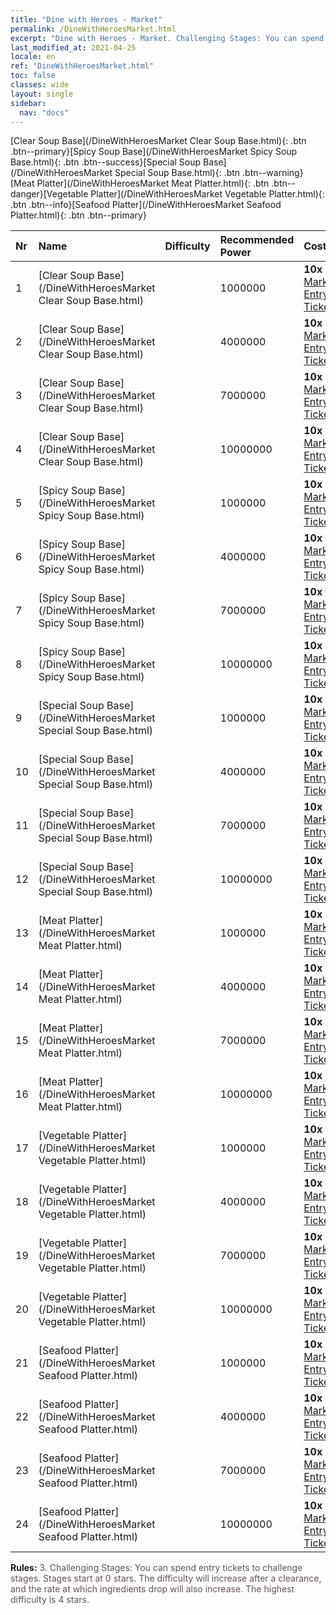 ```yaml
---
title: "Dine with Heroes - Market"
permalink: /DineWithHeroesMarket.html
excerpt: "Dine with Heroes - Market. Challenging Stages: You can spend entry tickets to challenge stages. Stages start at 0 stars. The difficulty will increase after a clearance, and the rate at which ingredients drop will also increase."
last_modified_at: 2021-04-25
locale: en
ref: "DineWithHeroesMarket.html"
toc: false
classes: wide
layout: single
sidebar:
  nav: "docs"
---
```


[Clear Soup Base](/DineWithHeroesMarket Clear Soup Base.html){: .btn .btn--primary}[Spicy Soup Base](/DineWithHeroesMarket Spicy Soup Base.html){: .btn .btn--success}[Special Soup Base](/DineWithHeroesMarket Special Soup Base.html){: .btn .btn--warning}[Meat Platter](/DineWithHeroesMarket Meat Platter.html){: .btn .btn--danger}[Vegetable Platter](/DineWithHeroesMarket Vegetable Platter.html){: .btn .btn--info}[Seafood Platter](/DineWithHeroesMarket Seafood Platter.html){: .btn .btn--primary}

  | Nr | Name | Difficulty | Recommended Power |  Cost | Reward 1 | Reward 2 | Fight against Hero | 
  |:---|:-----|:-----------|:------------------|:------|:--------:|:--------:|:------------------:| 
  | 1 | [Clear Soup Base](/DineWithHeroesMarket Clear Soup Base.html) | <i class="fas fa-star"/> | 1000000 | **10x** [Market Entry Ticket](/Items/con_1157/) | [Clear Soup Base](/Items/con_1158/) | 20% [Clear Soup Base](/Items/con_1158/) | [Adelaide](/heroes/Adelaide/) | 
  | 2 | [Clear Soup Base](/DineWithHeroesMarket Clear Soup Base.html) | <i class="fas fa-star"/><i class="fas fa-star"/> | 4000000 | **10x** [Market Entry Ticket](/Items/con_1157/) | [Clear Soup Base](/Items/con_1158/) | 40% [Clear Soup Base](/Items/con_1158/) | [Catherine](/heroes/Catherine/) | 
  | 3 | [Clear Soup Base](/DineWithHeroesMarket Clear Soup Base.html) | <i class="fas fa-star"/><i class="fas fa-star"/><i class="fas fa-star"/> | 7000000 | **10x** [Market Entry Ticket](/Items/con_1157/) | [Clear Soup Base](/Items/con_1158/) | 70% [Clear Soup Base](/Items/con_1158/) | [Catherine](/heroes/Catherine/) | 
  | 4 | [Clear Soup Base](/DineWithHeroesMarket Clear Soup Base.html) | <i class="fas fa-star"/><i class="fas fa-star"/><i class="fas fa-star"/><i class="fas fa-star"/> | 10000000 | **10x** [Market Entry Ticket](/Items/con_1157/) | [Clear Soup Base](/Items/con_1158/) | 100% [Clear Soup Base](/Items/con_1158/) | [Roland](/heroes/Roland/) | 
  | 5 | [Spicy Soup Base](/DineWithHeroesMarket Spicy Soup Base.html) | <i class="fas fa-star"/> | 1000000 | **10x** [Market Entry Ticket](/Items/con_1157/) | [Spicy Soup Base](/Items/con_1159/) | 20% [Spicy Soup Base](/Items/con_1159/) | [Zydar](/heroes/Zydar/) | 
  | 6 | [Spicy Soup Base](/DineWithHeroesMarket Spicy Soup Base.html) | <i class="fas fa-star"/><i class="fas fa-star"/> | 4000000 | **10x** [Market Entry Ticket](/Items/con_1157/) | [Spicy Soup Base](/Items/con_1159/) | 40% [Spicy Soup Base](/Items/con_1159/) | [Rashka](/heroes/Rashka/) | 
  | 7 | [Spicy Soup Base](/DineWithHeroesMarket Spicy Soup Base.html) | <i class="fas fa-star"/><i class="fas fa-star"/><i class="fas fa-star"/> | 7000000 | **10x** [Market Entry Ticket](/Items/con_1157/) | [Spicy Soup Base](/Items/con_1159/) | 70% [Spicy Soup Base](/Items/con_1159/) | [Rashka](/heroes/Rashka/) | 
  | 8 | [Spicy Soup Base](/DineWithHeroesMarket Spicy Soup Base.html) | <i class="fas fa-star"/><i class="fas fa-star"/><i class="fas fa-star"/><i class="fas fa-star"/> | 10000000 | **10x** [Market Entry Ticket](/Items/con_1157/) | [Spicy Soup Base](/Items/con_1159/) | 100% [Spicy Soup Base](/Items/con_1159/) | [Xeron](/heroes/Xeron/) | 
  | 9 | [Special Soup Base](/DineWithHeroesMarket Special Soup Base.html) | <i class="fas fa-star"/> | 1000000 | **10x** [Market Entry Ticket](/Items/con_1157/) | [Special Soup Base](/Items/con_1160/) | 20% [Special Soup Base](/Items/con_1160/) | [Vidomina](/heroes/Vidomina/) | 
  | 10 | [Special Soup Base](/DineWithHeroesMarket Special Soup Base.html) | <i class="fas fa-star"/><i class="fas fa-star"/> | 4000000 | **10x** [Market Entry Ticket](/Items/con_1157/) | [Special Soup Base](/Items/con_1160/) | 40% [Special Soup Base](/Items/con_1160/) | [Human Sandro](/heroes/Human Sandro/) | 
  | 11 | [Special Soup Base](/DineWithHeroesMarket Special Soup Base.html) | <i class="fas fa-star"/><i class="fas fa-star"/><i class="fas fa-star"/> | 7000000 | **10x** [Market Entry Ticket](/Items/con_1157/) | [Special Soup Base](/Items/con_1160/) | 70% [Special Soup Base](/Items/con_1160/) | [Human Sandro](/heroes/Human Sandro/) | 
  | 12 | [Special Soup Base](/DineWithHeroesMarket Special Soup Base.html) | <i class="fas fa-star"/><i class="fas fa-star"/><i class="fas fa-star"/><i class="fas fa-star"/> | 10000000 | **10x** [Market Entry Ticket](/Items/con_1157/) | [Special Soup Base](/Items/con_1160/) | 100% [Special Soup Base](/Items/con_1160/) | [Sandro](/heroes/Sandro/) | 
  | 13 | [Meat Platter](/DineWithHeroesMarket Meat Platter.html) | <i class="fas fa-star"/> | 1000000 | **10x** [Market Entry Ticket](/Items/con_1157/) | [Meat Platter](/Items/con_1161/) | 20% [Meat Platter](/Items/con_1161/) | [Shiva](/heroes/Shiva/) | 
  | 14 | [Meat Platter](/DineWithHeroesMarket Meat Platter.html) | <i class="fas fa-star"/><i class="fas fa-star"/> | 4000000 | **10x** [Market Entry Ticket](/Items/con_1157/) | [Meat Platter](/Items/con_1161/) | 40% [Meat Platter](/Items/con_1161/) | [Crag Hack](/heroes/Crag Hack/) | 
  | 15 | [Meat Platter](/DineWithHeroesMarket Meat Platter.html) | <i class="fas fa-star"/><i class="fas fa-star"/><i class="fas fa-star"/> | 7000000 | **10x** [Market Entry Ticket](/Items/con_1157/) | [Meat Platter](/Items/con_1161/) | 70% [Meat Platter](/Items/con_1161/) | [Crag Hack](/heroes/Crag Hack/) | 
  | 16 | [Meat Platter](/DineWithHeroesMarket Meat Platter.html) | <i class="fas fa-star"/><i class="fas fa-star"/><i class="fas fa-star"/><i class="fas fa-star"/> | 10000000 | **10x** [Market Entry Ticket](/Items/con_1157/) | [Meat Platter](/Items/con_1161/) | 100% [Meat Platter](/Items/con_1161/) | [Kilgor](/heroes/Kilgor/) | 
  | 17 | [Vegetable Platter](/DineWithHeroesMarket Vegetable Platter.html) | <i class="fas fa-star"/> | 1000000 | **10x** [Market Entry Ticket](/Items/con_1157/) | [Vegetable Platter](/Items/con_1162/) | 20% [Vegetable Platter](/Items/con_1162/) | [Ryland](/heroes/Ryland/) | 
  | 18 | [Vegetable Platter](/DineWithHeroesMarket Vegetable Platter.html) | <i class="fas fa-star"/><i class="fas fa-star"/> | 4000000 | **10x** [Market Entry Ticket](/Items/con_1157/) | [Vegetable Platter](/Items/con_1162/) | 40% [Vegetable Platter](/Items/con_1162/) | [Mephala](/heroes/Mephala/) | 
  | 19 | [Vegetable Platter](/DineWithHeroesMarket Vegetable Platter.html) | <i class="fas fa-star"/><i class="fas fa-star"/><i class="fas fa-star"/> | 7000000 | **10x** [Market Entry Ticket](/Items/con_1157/) | [Vegetable Platter](/Items/con_1162/) | 70% [Vegetable Platter](/Items/con_1162/) | [Mephala](/heroes/Mephala/) | 
  | 20 | [Vegetable Platter](/DineWithHeroesMarket Vegetable Platter.html) | <i class="fas fa-star"/><i class="fas fa-star"/><i class="fas fa-star"/><i class="fas fa-star"/> | 10000000 | **10x** [Market Entry Ticket](/Items/con_1157/) | [Vegetable Platter](/Items/con_1162/) | 100% [Vegetable Platter](/Items/con_1162/) | [Gem](/heroes/Gem/) | 
  | 21 | [Seafood Platter](/DineWithHeroesMarket Seafood Platter.html) | <i class="fas fa-star"/> | 1000000 | **10x** [Market Entry Ticket](/Items/con_1157/) | [Seafood Platter](/Items/con_1163/) | 20% [Seafood Platter](/Items/con_1163/) | [Peter Lee](/heroes/Peter Lee/) | 
  | 22 | [Seafood Platter](/DineWithHeroesMarket Seafood Platter.html) | <i class="fas fa-star"/><i class="fas fa-star"/> | 4000000 | **10x** [Market Entry Ticket](/Items/con_1157/) | [Seafood Platter](/Items/con_1163/) | 40% [Seafood Platter](/Items/con_1163/) | [Peter Lee](/heroes/Peter Lee/) | 
  | 23 | [Seafood Platter](/DineWithHeroesMarket Seafood Platter.html) | <i class="fas fa-star"/><i class="fas fa-star"/><i class="fas fa-star"/> | 7000000 | **10x** [Market Entry Ticket](/Items/con_1157/) | [Seafood Platter](/Items/con_1163/) | 70% [Seafood Platter](/Items/con_1163/) | [Peter Lee](/heroes/Peter Lee/) | 
  | 24 | [Seafood Platter](/DineWithHeroesMarket Seafood Platter.html) | <i class="fas fa-star"/><i class="fas fa-star"/><i class="fas fa-star"/><i class="fas fa-star"/> | 10000000 | **10x** [Market Entry Ticket](/Items/con_1157/) | [Seafood Platter](/Items/con_1163/) | 100% [Seafood Platter](/Items/con_1163/) | [Cassanbel](/heroes/Cassanbel/) | 


 **Rules:** <span style="color: #645252">3. Challenging Stages: You can spend entry tickets to challenge stages. Stages start at 0 stars. The difficulty will increase after a clearance, and the rate at which ingredients drop will also increase. The highest difficulty is 4 stars.</span><br/><span style="color: #ffffff;font-size:6px">　</span><br/>

